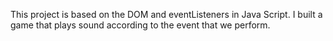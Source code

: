 This project is based on the DOM and eventListeners in Java Script.
I built a game that plays sound according to the event that we perform.
